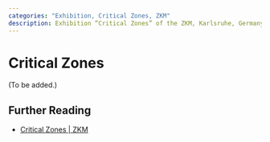 ```yaml
---
categories: "Exhibition, Critical Zones, ZKM"
description: Exhibition “Critical Zones” of the ZKM, Karlsruhe, Germany
---
```


# Critical Zones

(To be added.)

## Further Reading

* [Critical Zones |
  ZKM](https://zkm.de/en/exhibition/2020/05/critical-zones)
